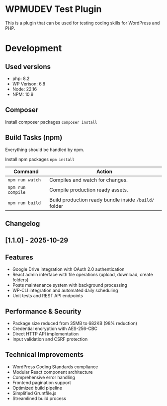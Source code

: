 # WPMUDEV Test Plugin #

This is a plugin that can be used for testing coding skills for WordPress and PHP.

# Development

## Used versions
- php: 8.2
- WP Verison: 6.8
- Node: 22.16
- NPM: 10.9

## Composer
Install composer packages
`composer install`

## Build Tasks (npm)
Everything should be handled by npm.

Install npm packages
`npm install`

| Command              | Action                                                |
|----------------------|-------------------------------------------------------|
| `npm run watch`      | Compiles and watch for changes.                       |
| `npm run compile`    | Compile production ready assets.                      |
| `npm run build`      | Build production ready bundle inside `/build/` folder |

## Changelog

## [1.1.0] - 2025-10-29

## Features
- Google Drive integration with OAuth 2.0 authentication
- React admin interface with file operations (upload, download, create folders)
- Posts maintenance system with background processing
- WP-CLI integration and automated daily scheduling
- Unit tests and REST API endpoints

## Performance & Security
- Package size reduced from 35MB to 682KB (98% reduction)
- Credential encryption with AES-256-CBC
- Direct HTTP API implementation
- Input validation and CSRF protection

## Technical Improvements
- WordPress Coding Standards compliance
- Modular React component architecture
- Comprehensive error handling
- Frontend pagination support
- Optimized build pipeline
- Simplified Gruntfile.js
- Streamlined build process
